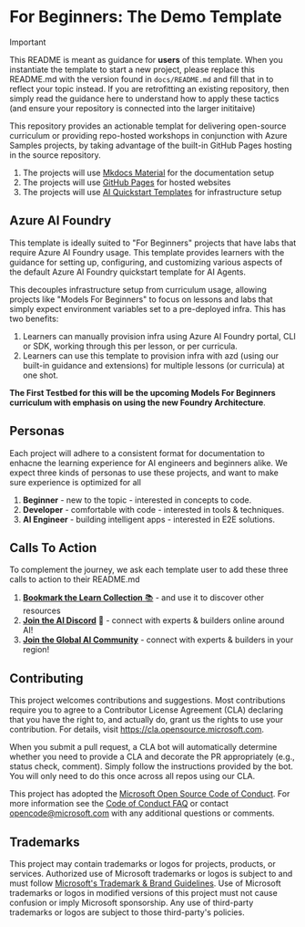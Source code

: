 # For Beginners: The Demo Template

> [!IMPORTANT]  
> This README is meant as guidance for **users** of this template. When you instantiate the template to start a new project, please replace this README.md with the version found in `docs/README.md` and fill that in to reflect your topic instead. If you are retrofitting an existing repository, then simply read the guidance here to understand how to apply these tactics (and ensure your repository is connected into the larger inititaive)

This repository provides an actionable templat for delivering open-source curriculum or providing repo-hosted workshops in conjunction with Azure Samples projects, by taking advantage of the built-in GitHub Pages hosting in the source repository. 

1. The projects will use [Mkdocs Material](https://github.com/squidfunk/mkdocs-material) for the documentation setup
2. The projects will use [GitHub Pages](https://pages.github.com/) for hosted websites
3. The projects will use [AI Quickstart Templates](https://ai.azure.com/templates) for infrastructure setup


## Azure AI Foundry

This template is ideally suited to "For Beginners" projects that have labs that require Azure AI Foundry usage. This template provides learners with the guidance for setting up, configuring, and customizing various aspects of the default Azure AI Foundry quickstart template for AI Agents.

This decouples infrastructure setup from curriculum usage, allowing projects like "Models For Beginners" to focus on lessons and labs that simply expect environment variables set to a pre-deployed infra. This has two benefits:

1. Learners can manually provision infra using Azure AI Foundry portal, CLI or SDK, working through this per lesson, or per curricula.
1. Learners can use this template to provision infra with azd (using our built-in guidance and extensions) for multiple lessons (or curricula) at one shot.

**The First Testbed for this will be the upcoming Models For Beginners curriculum with emphasis on using the new Foundry Architecture**.


## Personas

Each project will adhere to a consistent format for documentation to enhacne the learning experience for AI engineers and beginners alike. We expect three kinds of personas to use these projects, and want to make sure experience is optimized for all

1. **Beginner** - new to the topic - interested in concepts to code.
2. **Developer** - comfortable with code - interested in tools & techniques.
3. **AI Engineer** - building intelligent apps - interested in E2E solutions.

## Calls To Action

To complement the journey, we ask each template user to add these three calls to action to their README.md

1. [**Bookmark the Learn Collection** 📚](https://learn.microsoft.com/en-us/collections/7d2wswpx0d02qj) - and use it to discover other resources
1. [**Join the AI Discord**](https://discord.gg/zxKYvhSnVp) 💬 - connect with experts & builders online around AI!
1. [**Join the Global AI Community**](https://globalai.community/) - connect with experts & builders in your region!


## Contributing

This project welcomes contributions and suggestions.  Most contributions require you to agree to a
Contributor License Agreement (CLA) declaring that you have the right to, and actually do, grant us
the rights to use your contribution. For details, visit https://cla.opensource.microsoft.com.

When you submit a pull request, a CLA bot will automatically determine whether you need to provide
a CLA and decorate the PR appropriately (e.g., status check, comment). Simply follow the instructions
provided by the bot. You will only need to do this once across all repos using our CLA.

This project has adopted the [Microsoft Open Source Code of Conduct](https://opensource.microsoft.com/codeofconduct/).
For more information see the [Code of Conduct FAQ](https://opensource.microsoft.com/codeofconduct/faq/) or
contact [opencode@microsoft.com](mailto:opencode@microsoft.com) with any additional questions or comments.

## Trademarks

This project may contain trademarks or logos for projects, products, or services. Authorized use of Microsoft 
trademarks or logos is subject to and must follow 
[Microsoft's Trademark & Brand Guidelines](https://www.microsoft.com/en-us/legal/intellectualproperty/trademarks/usage/general).
Use of Microsoft trademarks or logos in modified versions of this project must not cause confusion or imply Microsoft sponsorship.
Any use of third-party trademarks or logos are subject to those third-party's policies.
